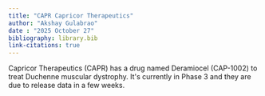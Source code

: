```yaml
---
title: "CAPR Capricor Therapeutics"
author: "Akshay Gulabrao"
date : "2025 October 27"
bibliography: library.bib
link-citations: true
---
```


Capricor Therapeutics (CAPR) has a drug named Deramiocel (CAP-1002) to treat Duchenne muscular dystrophy. It's currently in Phase 3 and they are due to release data in a few weeks.